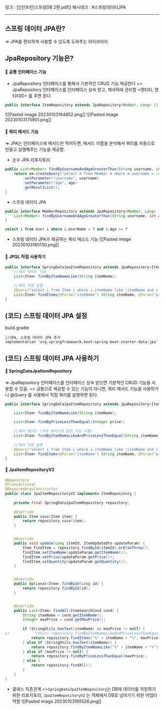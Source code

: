 링크 : [[[인프런]스프링DB 2편.pdf]]
해시태크 : #스프링데이터JPA

----
## 스프링 데이터 JPA란?
=> JPA를 편리하게 사용할 수 있도록 도와주는 라이브러리



## JpaRepository 기능은?
#### 📌 공통 인터페이스 기능
- JpaRepository 인터페이스를 통해서 기본적인 CRUD 기능 제공한다
=> JpaRepository 인터페이스를 인터페이스 상속 받고, 제네릭에 관리할 <엔티티, 엔티티ID> 를 주면 된다.
```java
public interface ItemRepository extends JpaRepository<Member, Long> {}
```

![[Pasted image 20230103164852.png]]
![[Pasted image 20230103175901.png]]

#### 📌 쿼리 메서드 기능
=> JPA는 인터페이스에 메서드만 적어두면, 메서드 이름을 분석해서 쿼리를 자동으로 만들고 실행해주는 기능을 제공함.

- 순수 JPA 리포지토리
```java
public List<Member> findByUsernameAndAgeGreaterThan(String username, int age) { 
	return em.createQuery("select m from Member m where m.username = :username and m.age > :age")
		.setParameter("username", username) 
		.setParameter("age", age) 
		.getResultList();
}
```

- 스프링 데이터 JPA
```java
public interface MemberRepository extends JpaRepository<Member, Long> { 
	List<Member> findByUsernameAndAgeGreaterThan(String username, int age);
}
```

```sql
select i from User i where i.UserName = ? and i.Age >= ?
```

- 스프링 데이터 JPA가 제공하는 쿼리 메소드 기능
![[Pasted image 20230103180130.png]]

#### 📌 JPQL 직접 사용하기
```java
public interface SpringDataJpaItemRepository extends JpaRepository<Item, Long> {
	//쿼리 메서드 기능 
	List<Item> findByItemNameLike(String itemName);
	
	//쿼리 직접 실행 
	@Query("select i from Item i where i.itemName like :itemName and i.price<= :price")
	List<Item> findItems(@Param("itemName") String itemName, @Param("price")Integer price); 
}
```

## (코드) 스프링 데이터 JPA 설정
build.gradle
```
//JPA, 스프링 데이터 JPA 추가 
implementation 'org.springframework.boot:spring-boot-starter-data-jpa'
```

## (코드) 스프링 데이터 JPA 사용하기
#### 📌 SpringDataJpaItemRepository
=> JpaRepository 인터페이스를 인터페이스 상속 받으면 기본적인 CRUD 기능을 사용할 수 있음.
=> 공통으로 제공할 수 있는 기능이 아니면, 쿼리 메서드 기능을 사용하거나 @Query 를 사용해서 직접 쿼리를 실행하면 된다.
```java
public interface SpringDataJpaItemRepository extends JpaRepository<Item, Long> {

	List<Item> findByItemNameLike(String itemName); 
	
	List<Item> findByPriceLessThanEqual(Integer price);
	
	//쿼리 메서드 (아래 메서드와 같은 기능 수행) 
	List<Item> findByItemNameLikeAndPriceLessThanEqual(String itemName, Integer price);
	
	//쿼리 직접 실행 
	@Query("select i from Item i where i.itemName like :itemName and i.price <= :price") 
	List<Item> findItems(@Param("itemName") String itemName, @Param("price") Integer price); 
}
```


#### 📌 JpaItemRepositoryV2
```java
@Repository  
@Transactional  
@RequiredArgsConstructor  
public class JpaItemRepositoryV2 implements ItemRepository {  
  
    private final SpringDataJpaItemRepository repository;  
  
    @Override  
    public Item save(Item item) {  
        return repository.save(item);  
    }  


    @Override  
    public void update(Long itemId, ItemUpdateDto updateParam) {  
        Item findItem = repository.findById(itemId).orElseThrow();  
        findItem.setItemName(updateParam.getItemName());  
        findItem.setPrice(updateParam.getPrice());  
        findItem.setQuantity(updateParam.getQuantity());  
    }  


    @Override  
    public Optional<Item> findById(Long id) {  
        return repository.findById(id);  
    }  


    @Override  
    public List<Item> findAll(ItemSearchCond cond) {  
        String itemName = cond.getItemName();  
        Integer maxPrice = cond.getMaxPrice();  
  
        if (StringUtils.hasText(itemName) && maxPrice != null) {  
//            return repository.findByItemNameLikeAndPriceLessThanEqual("%" + itemName + "%", maxPrice);  
            return repository.findItems("%" + itemName + "%", maxPrice);  
        } else if (StringUtils.hasText(itemName)) {  
            return repository.findByItemNameLike("%" + itemName + "%");  
        } else if (maxPrice != null) {  
            return repository.findByPriceLessThanEqual(maxPrice);  
        } else {  
            return repository.findAll();  
        }  
    }  
}
```

- 클래스 의존관계 
=>`SpringDataJpaItemRepository`는 DB에 데이터를 저장하기 위한 리포지토리, `JpaItemRepositoryV2` 는 객체에서 DB로 넘어가기 위한 어댑터 역할
![[Pasted image 20230103195526.png]]